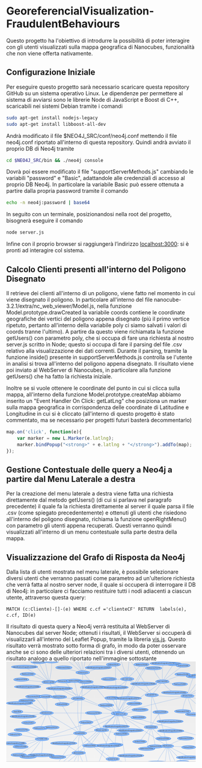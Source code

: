 # GeoreferencialVisualization-FraudulentBehaviours
Questo progetto ha l'obiettivo di introdurre la possibilità di poter interagire con gli utenti visualizzati sulla mappa geografica di Nanocubes, funzionalità che non viene offerta nativamente.

## Configurazione Iniziale
Per eseguire questo progetto sarà necessario scaricare questa repository GitHub su un sistema operativo Linux.
Le dipendenze per permettere al sistema di avviarsi sono le librerie Node di JavaScript e Boost di C++, scaricabili nei sistemi Debian tramite i comandi 
```sh
sudo apt-get install nodejs-legacy
sudo apt-get install libboost-all-dev
``` 
Andrà modificato il file $NEO4J_SRC/conf/neo4j.conf mettendo il file neo4j.conf riportato all'interno di questa repository.
Quindi andrà avviato il proprio DB di Neo4j tramite
```sh
cd $NEO4J_SRC/bin && ./neo4j console
``` 
Dovrà poi essere modificato il file "supportServerMethods.js" cambiando le variabili "password" e "Basic", adattandole alle credenziali di accesso al proprio DB Neo4j. In particolare la variabile Basic può essere ottenuta a partire dalla propria password tramite il comando
```sh
echo -n neo4j:password | base64
```
In seguito con un terminale, posizionandosi nella root del progetto, bisognerà eseguire il comando 
```sh
node server.js
```
Infine con il proprio browser si raggiungerà l’indirizzo [localhost:3000](https://localhost:3000): si è pronti ad interagire col sistema.

## Calcolo Clienti presenti all'interno del Poligono Disegnato
Il retrieve dei clienti all'interno di un poligono, viene fatto nel momento in cui viene disegnato il poligono. In particolare all'interno del file nanocube-3.2.1/extra/nc_web_viewer/Model.js, nella funzione Model.prototype.drawCreated la variabile coords contiene le coordinate geografiche dei vertici del poligono appena disegnato (più il primo vertice ripetuto, pertanto all'interno della variabile poly ci siamo salvati i valori di coords tranne l'ultimo).
A partire da questo viene richiamata la funzione getUsers() con parametro poly, che si occupa di fare una richiesta al nostro server.js scritto in Node; questo si occupa di fare il parsing del file .csv relativo alla visualizzazione dei dati correnti. Durante il parsing, tramite la funzione inside() presente in supportServerMethods.js controlla se l'utente in analisi si trova all'interno del poligono appena disegnato.
Il risultato viene poi inviato al WebServer di Nanocubes, in particolare alla funzione getUsers() che ha fatto la richiesta iniziale.

Inoltre se si vuole ottenere le coordinate del punto in cui si clicca sulla mappa, all'interno della funzione Model.prototype.createMap abbiamo inserito un "Event Handler On Click: getLatLng" che posiziona un marker sulla mappa geografica in corrispondenza delle coordinate di Latitudine e Longitudine in cui si è cliccato (all'interno di questo progetto è stato commentato, ma se necessario per progetti futuri basterà decommentarlo)
```javascript
map.on('click', function(e){
    var marker = new L.Marker(e.latlng);
    marker.bindPopup("<strong>" + e.latlng + "</strong>").addTo(map);
});
```
## Gestione Contestuale delle query a Neo4j a partire dal Menu Laterale a destra
Per la creazione del menu laterale a destra viene fatta una richiesta direttamente dal metodo getUsers() (di cui si parlava nel paragrafo precedente) il quale fa la richiesta direttamente al server il quale parsa il file .csv (come spiegato precedentemente) e ottenuti gli utenti che risiedono all'interno del poligono disegnato, richiama la funzione openRightMenu() con parametro gli utenti appena recuperati. Questi verranno quindi visualizzati all'interno di un menu contestuale sulla parte destra della mappa.

## Visualizzazione del Grafo di Risposta da Neo4j
Dalla lista di utenti mostrata nel menu laterale, è possibile selezionare diversi utenti che verranno passati come parametro ad un'ulteriore richiesta che verrà fatta al nostro server node, il quale si occuperà di interrogare il DB di Neo4j: in particolare ci facciamo restituire tutti i nodi adiacenti a ciascun utente, attraverso questa query:
```
MATCH (c:Cliente)-[]-(e) WHERE c.cf ='clienteCF' RETURN  labels(e), c.cf, ID(e)
```
Il risultato di questa query a Neo4j verrà restituita al WebServer di Nanocubes dal server Node; ottenuti i risultati, il WebServer si occuperà di visualizzarli all'interno del Leaflet Popup, tramite la libreria [vis.js](http://visjs.org/).
Questo risultato verrà mostrato sotto forma di grafo, in modo da poter osservare anche se ci sono delle ulteriori relazioni tra i diversi utenti, ottenendo un risultato analogo a quello riportato nell'immagine sottostante
![alt text](https://github.com/Vzzarr/GeoreferencialVisualization-FraudulentBehaviours/blob/master/client/images/graph.png)

